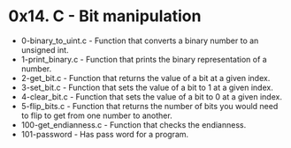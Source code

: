 # 0x14. C - Bit manipulation

* 0-binary_to_uint.c - Function that converts a binary number to an unsigned int.
* 1-print_binary.c - Function that prints the binary representation of a number.
* 2-get_bit.c - Function that returns the value of a bit at a given index.
* 3-set_bit.c - Function that sets the value of a bit to 1 at a given index.
* 4-clear_bit.c - Function that sets the value of a bit to 0 at a given index.
* 5-flip_bits.c - Function that returns the number of bits you would need to flip to get from one number to another.
* 100-get_endianness.c - Function that checks the endianness.
* 101-password - Has pass word for a program.
